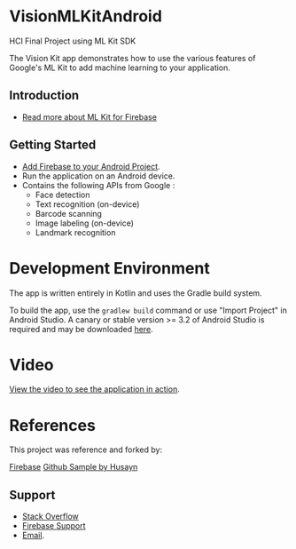 # VisionMLKitAndroid
HCI Final Project using ML Kit SDK 

The Vision Kit app demonstrates how to use the
various features of Google's ML Kit to add machine learning to your application.

Introduction
------------

- [Read more about ML Kit for Firebase](https://firebase.google.com/docs/ml-kit/)

Getting Started
---------------

- [Add Firebase to your Android Project](https://firebase.google.com/docs/android/setup).
- Run the application on an Android device.
- Contains the following APIs from Google :
  - Face detection
  - Text recognition (on-device)
  - Barcode scanning
  - Image labeling (on-device)
  - Landmark recognition
  
# Development Environment

The app is written entirely in Kotlin and uses the Gradle build system.

To build the app, use the `gradlew build` command or use "Import Project" in
Android Studio. A canary or stable version >= 3.2 of Android Studio is
required and may be downloaded
[here](https://developer.android.com/studio/archive).

# Video
[View the video to see the application in action](https://www.youtube.com/watch?v=zQ_zSExM1QM).

# References

This project was reference and forked by:

[Firebase](https://github.com/firebase/quickstart-android/tree/master/mlkit)
[Github Sample by Husayn](https://github.com/husaynhakeem/Android-ML-Kit-Sample)

Support
-------

- [Stack Overflow](https://stackoverflow.com/questions/tagged/firebase-mlkit)
- [Firebase Support](https://firebase.google.com/support/)
- [Email](mailto:crios9694.com?Subject=visionkit).
